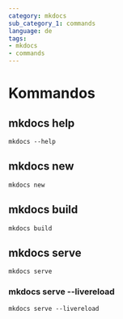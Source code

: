 ```yaml
---
category: mkdocs
sub_category_1: commands
language: de
tags:
- mkdocs
- commands
---
```


# Kommandos

## mkdocs help

```console
mkdocs --help
```

## mkdocs new

```console
mkdocs new
```

## mkdocs build

```console
mkdocs build
```

## mkdocs serve

```console
mkdocs serve
```

### mkdocs serve --livereload

```console
mkdocs serve --livereload
```